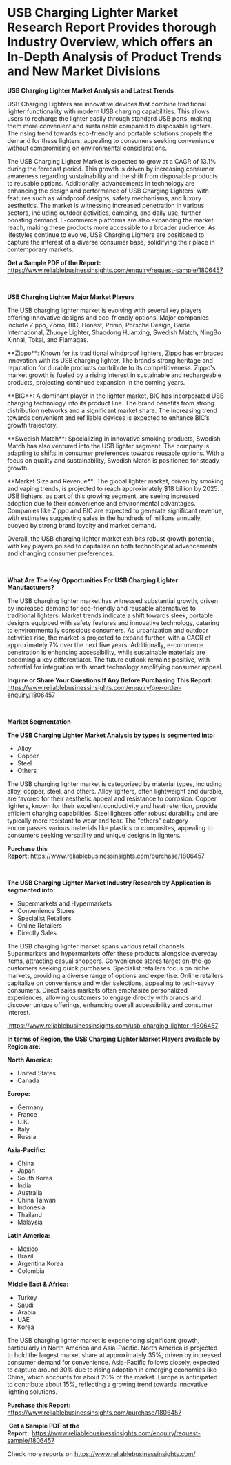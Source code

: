 <p><h1>USB Charging Lighter Market Research Report Provides thorough Industry Overview, which offers an In-Depth Analysis of Product Trends and New Market Divisions</h1></p><p><strong>USB Charging Lighter Market Analysis and Latest Trends</strong></p>
<p><p>USB Charging Lighters are innovative devices that combine traditional lighter functionality with modern USB charging capabilities. This allows users to recharge the lighter easily through standard USB ports, making them more convenient and sustainable compared to disposable lighters. The rising trend towards eco-friendly and portable solutions propels the demand for these lighters, appealing to consumers seeking convenience without compromising on environmental considerations.</p><p>The USB Charging Lighter Market is expected to grow at a CAGR of 13.1% during the forecast period. This growth is driven by increasing consumer awareness regarding sustainability and the shift from disposable products to reusable options. Additionally, advancements in technology are enhancing the design and performance of USB Charging Lighters, with features such as windproof designs, safety mechanisms, and luxury aesthetics. The market is witnessing increased penetration in various sectors, including outdoor activities, camping, and daily use, further boosting demand. E-commerce platforms are also expanding the market reach, making these products more accessible to a broader audience. As lifestyles continue to evolve, USB Charging Lighters are positioned to capture the interest of a diverse consumer base, solidifying their place in contemporary markets.</p></p>
<p><strong>Get a Sample PDF of the Report:&nbsp;</strong> <a href="https://www.reliablebusinessinsights.com/enquiry/request-sample/1806457?utm_campaign=3074&utm_medium=2&utm_source=Github&utm_content=ia&utm_term=05042025&utm_id=usb-charging-lighter">https://www.reliablebusinessinsights.com/enquiry/request-sample/1806457</a></p>
<p>&nbsp;</p>
<p><strong>USB Charging Lighter Major Market Players</strong></p>
<p><p>The USB charging lighter market is evolving with several key players offering innovative designs and eco-friendly options. Major companies include Zippo, Zorro, BIC, Honest, Primo, Porsche Design, Baide International, Zhuoye Lighter, Shaodong Huanxing, Swedish Match, NingBo Xinhai, Tokai, and Flamagas.</p><p>**Zippo**: Known for its traditional windproof lighters, Zippo has embraced innovation with its USB charging lighter. The brand’s strong heritage and reputation for durable products contribute to its competitiveness. Zippo's market growth is fueled by a rising interest in sustainable and rechargeable products, projecting continued expansion in the coming years.</p><p>**BIC**: A dominant player in the lighter market, BIC has incorporated USB charging technology into its product line. The brand benefits from strong distribution networks and a significant market share. The increasing trend towards convenient and refillable devices is expected to enhance BIC’s growth trajectory.</p><p>**Swedish Match**: Specializing in innovative smoking products, Swedish Match has also ventured into the USB lighter segment. The company is adapting to shifts in consumer preferences towards reusable options. With a focus on quality and sustainability, Swedish Match is positioned for steady growth.</p><p>**Market Size and Revenue**: The global lighter market, driven by smoking and vaping trends, is projected to reach approximately $18 billion by 2025. USB lighters, as part of this growing segment, are seeing increased adoption due to their convenience and environmental advantages. Companies like Zippo and BIC are expected to generate significant revenue, with estimates suggesting sales in the hundreds of millions annually, buoyed by strong brand loyalty and market demand. </p><p>Overall, the USB charging lighter market exhibits robust growth potential, with key players poised to capitalize on both technological advancements and changing consumer preferences.</p></p>
<p>&nbsp;</p>
<p><strong>What Are The Key Opportunities For USB Charging Lighter Manufacturers?</strong></p>
<p><p>The USB charging lighter market has witnessed substantial growth, driven by increased demand for eco-friendly and reusable alternatives to traditional lighters. Market trends indicate a shift towards sleek, portable designs equipped with safety features and innovative technology, catering to environmentally conscious consumers. As urbanization and outdoor activities rise, the market is projected to expand further, with a CAGR of approximately 7% over the next five years. Additionally, e-commerce penetration is enhancing accessibility, while sustainable materials are becoming a key differentiator. The future outlook remains positive, with potential for integration with smart technology amplifying consumer appeal.</p></p>
<p><strong>Inquire or Share Your Questions If Any Before Purchasing This Report:</strong> <a href="https://www.reliablebusinessinsights.com/enquiry/pre-order-enquiry/1806457?utm_campaign=3074&utm_medium=2&utm_source=Github&utm_content=ia&utm_term=05042025&utm_id=usb-charging-lighter">https://www.reliablebusinessinsights.com/enquiry/pre-order-enquiry/1806457</a></p>
<p>&nbsp;</p>
<p><strong>Market Segmentation</strong></p>
<p><strong>The USB Charging Lighter Market Analysis by types is segmented into:</strong></p>
<p><ul><li>Alloy</li><li>Copper</li><li>Steel</li><li>Others</li></ul></p>
<p><p>The USB charging lighter market is categorized by material types, including alloy, copper, steel, and others. Alloy lighters, often lightweight and durable, are favored for their aesthetic appeal and resistance to corrosion. Copper lighters, known for their excellent conductivity and heat retention, provide efficient charging capabilities. Steel lighters offer robust durability and are typically more resistant to wear and tear. The "others" category encompasses various materials like plastics or composites, appealing to consumers seeking versatility and unique designs in lighters.</p></p>
<p><strong>Purchase this Report:&nbsp;</strong><a href="https://www.reliablebusinessinsights.com/purchase/1806457?utm_campaign=3074&utm_medium=2&utm_source=Github&utm_content=ia&utm_term=05042025&utm_id=usb-charging-lighter">https://www.reliablebusinessinsights.com/purchase/1806457</a></p>
<p>&nbsp;</p>
<p><strong>The USB Charging Lighter Market Industry Research by Application is segmented into:</strong></p>
<p><ul><li>Supermarkets and Hypermarkets</li><li>Convenience Stores</li><li>Specialist Retailers</li><li>Online Retailers</li><li>Directly Sales</li></ul></p>
<p><p>The USB charging lighter market spans various retail channels. Supermarkets and hypermarkets offer these products alongside everyday items, attracting casual shoppers. Convenience stores target on-the-go customers seeking quick purchases. Specialist retailers focus on niche markets, providing a diverse range of options and expertise. Online retailers capitalize on convenience and wider selections, appealing to tech-savvy consumers. Direct sales markets often emphasize personalized experiences, allowing customers to engage directly with brands and discover unique offerings, enhancing overall accessibility and consumer interest.</p></p>
<p><a href="https://www.reliablebusinessinsights.com/usb-charging-lighter-r1806457?utm_campaign=3074&utm_medium=2&utm_source=Github&utm_content=ia&utm_term=05042025&utm_id=usb-charging-lighter">&nbsp;https://www.reliablebusinessinsights.com/usb-charging-lighter-r1806457</a></p>
<p><strong>In terms of Region, the USB Charging Lighter Market Players available by Region are:</strong></p>
<p>
    <p> <strong> North America: </strong>
        <ul>
            <li>United States</li>
            <li>Canada</li>
        </ul>
        </p> 
    <p> <strong> Europe: </strong>
        <ul>
            <li>Germany</li>
            <li>France</li>
            <li>U.K.</li>
            <li>Italy</li>
            <li>Russia</li>
        </ul>
        </p> 
    <p> <strong> Asia-Pacific: </strong>
        <ul>
            <li>China</li>
            <li>Japan</li>
            <li>South Korea</li>
            <li>India</li>
            <li>Australia</li>
            <li>China Taiwan</li>
            <li>Indonesia</li>
            <li>Thailand</li>
            <li>Malaysia</li>
        </ul>
        </p> 
    <p> <strong> Latin America: </strong>
        <ul>
            <li>Mexico</li>
            <li>Brazil</li>
            <li>Argentina Korea</li>
            <li>Colombia</li>
        </ul>
        </p> 
    <p> <strong> Middle East & Africa: </strong>
        <ul>
            <li>Turkey</li>
            <li>Saudi</li>
            <li>Arabia</li>
            <li>UAE</li>
            <li>Korea</li>
        </ul>
    </p>
    </p>
<p><p>The USB charging lighter market is experiencing significant growth, particularly in North America and Asia-Pacific. North America is projected to hold the largest market share at approximately 35%, driven by increased consumer demand for convenience. Asia-Pacific follows closely, expected to capture around 30% due to rising adoption in emerging economies like China, which accounts for about 20% of the market. Europe is anticipated to contribute about 15%, reflecting a growing trend towards innovative lighting solutions.</p></p>
<p><strong>Purchase this Report: </strong><a href="https://www.reliablebusinessinsights.com/purchase/1806457?utm_campaign=3074&utm_medium=2&utm_source=Github&utm_content=ia&utm_term=05042025&utm_id=usb-charging-lighter">https://www.reliablebusinessinsights.com/purchase/1806457</a></p>
<p>&nbsp;<strong>Get a Sample PDF of the Report:&nbsp;&nbsp;</strong><a href="https://www.reliablebusinessinsights.com/enquiry/request-sample/1806457?utm_campaign=3074&utm_medium=2&utm_source=Github&utm_content=ia&utm_term=05042025&utm_id=usb-charging-lighter">https://www.reliablebusinessinsights.com/enquiry/request-sample/1806457</a></p>
<p><strong></strong></p>
<p>Check more reports on <a href="https://www.reliablebusinessinsights.com/?utm_campaign=3074&utm_medium=2&utm_source=Github&utm_content=ia&utm_term=05042025&utm_id=usb-charging-lighter">https://www.reliablebusinessinsights.com/</a></p>